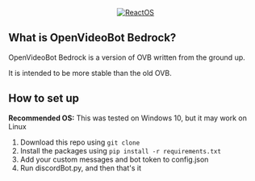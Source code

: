 <p align=center>
  <a href="https://reactos.org/">
    <img alt="ReactOS" src="https://github.com/user-attachments/assets/edee61a9-51ca-483d-8d5a-2764143e4c84">
  </a>
</p>

## What is OpenVideoBot Bedrock?

OpenVideoBot Bedrock is a version of OVB written from the ground up.

It is intended to be more stable than the old OVB.

## How to set up
**Recommended OS:** This was tested on Windows 10, but it may work on Linux
1. Download this repo using `git clone`
2. Install the packages using `pip install -r requirements.txt`
3. Add your custom messages and bot token to config.json
4. Run discordBot.py, and then that's it
